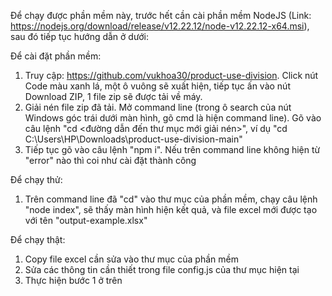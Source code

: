 Để chạy được phần mềm này, trước hết cần cài phần mềm NodeJS (Link: https://nodejs.org/download/release/v12.22.12/node-v12.22.12-x64.msi), sau đó tiếp tục hướng dẫn ở dưới:

Để cài đặt phần mềm:
1. Truy cập: https://github.com/vukhoa30/product-use-division. Click nút Code màu xanh lá, một ô vuông sẽ xuất hiện, tiếp tục ấn vào nút Download ZIP, 1 file zip sẽ được tải về máy.
2. Giải nén file zip đã tải. Mở command line (trong ô search của nút Windows góc trái dưới màn hình, gõ cmd là hiện command line). Gõ vào câu lệnh "cd <đường dẫn đến thư mục mới giải nén>", ví dụ "cd C:\Users\HP\Downloads\product-use-division-main"
3. Tiếp tục gõ vào câu lệnh "npm i". Nếu trên command line không hiện từ "error" nào thì coi như cài đặt thành công

Để chạy thử:
1. Trên command line đã "cd" vào thư mục của phần mềm, chạy câu lệnh "node index", sẽ thấy màn hình hiện kết quả, và file excel mới được tạo với tên "output-example.xlsx"

Để chạy thật:
1. Copy file excel cần sửa vào thư mục của phần mềm
2. Sửa các thông tin cần thiết trong file config.js của thư mục hiện tại
3. Thực hiện bước 1 ở trên
